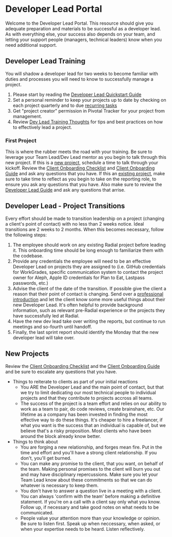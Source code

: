 # Developer Lead Portal

Welcome to the Developer Lead Portal. This resource should give you adequate preparation and materials to be successful as a developer lead. As with everything else, your success also depends on your team, and letting your support people (managers, technical leaders) know when you need additional support.

## Developer Lead Training
You will shadow a developer lead for two weeks to become familiar with duties and processes you will need to know to successfully manage a project.
  1. Please start by reading the [Developer Lead Quickstart Guide](https://github.com/RadialDevGroup/Policy/wiki/Quick-Start-Developer-Lead-Guide)
  2. Set a personal reminder to keep your projects up to date by checking on each project quarterly and to due [recurring tasks](./RECURRING_TASKS.md)
  3. Get "project creator" permission in Pivotal Tracker for your project from management.
  4. Review [Dev Lead Training Thoughts](https://github.com/RadialDevGroup/Policy/wiki/Dev-Lead-Training-Thoughts) for tips and best practices on how to effectively lead a project.

### First Project
This is where the rubber meets the road with your training.  Be sure to leverage your Team Lead/Dev Lead mentor as you begin to talk through this new project.  If this is a [new project](#new-projects), schedule a time to talk through your kickoff.  Review the [Client Onboarding Checklist](./CLIENT_ONBOARDING.md) and [Client Onboarding Guide](https://github.com/RadialDevGroup/Policy/blob/master/documents/ClientOnboardingGuide.pdf) and ask any questions that you have.  If this an [existing project](#developer-lead---project-transitions), make sure to take time to reflect as you begin to take on the reporting role, to ensure you ask any questions that you have.  Also make sure to review the [Developer Lead Guide](./DEVELOPER_LEAD_GUIDE.md) and ask any questions that arrise.

## Developer Lead - Project Transitions
Every effort should be made to transition leadership on a project (changing a client's point of contact) with no less than 2 weeks notice.  Ideal transitions are 2 weeks to 2 months.  When this becomes necessary, follow the following steps:
  1. The employee should work on any existing Radial project before leading it. This onboarding time should be long enough to familiarize them with the codebase.
  2. Provide any credentials the employee will need to be an effective Developer Lead on projects they are assigned to (i.e. GitHub credentials for WorkGrades, specific communication system to contact the project owner for Aleph, Apple ID credentials for Plan to Eat, Lastpass passwords, etc.)
  3. Advise the client of the date of the transition. If possible give the client a reason that their point of contact is changing.  Send over a [professional introduction](https://github.com/RadialDevGroup/Policy/wiki/How-to-make-a-professional-Introduction) and let the client know some more useful things about their new Developer Lead.  It's often helpful to provide background information, such as relevant pre-Radial experience or the projects they have successfully led at Radial.
  4. Have the new dev lead take over writing the reports, but continue to run meetings and so-fourth until handoff.
  5. Finally, the last sprint report should identify the Monday that the new developer lead will take over.

## New Projects

Review the [Client Onboarding Checklist](./CLIENT_ONBOARDING.md) and the [Client Onboarding Guide](https://github.com/RadialDevGroup/Policy/blob/master/documents/ClientOnboardingGuide.pdf) and be sure to escalate any questions that you have.

- Things to reiterate to clients as part of your initial reactions
  - You ARE the Developer Lead and the main point of contact, but that we try to limit dedicating our most technical people to individual projects and that they contribute to projects accross all teams.
  - The success of the project is a team effort and relies on our ability to work as a team to pair, do code reviews, create brainshare, etc. Our lifetime as a company has been invested in finding the most effective way to do these things. It's cheaper to hire a freelancer, if what you want is the success that an individual is capable of, but we believe that's a risky proposition. Most clients who have been around the block already know better.
- Things to think about
  - You are forging a new relationship, and forges mean fire. Put in the time and effort and you'll have a strong client relationship. If you don't, you'll get burned.
  - You can make any promise to the client, that you want, on behalf of the team.  Making personal promises to the client will burn you out and may have disciplinary repercussions.  Make sure you let your Team Lead know about these commitments so that we can do whatever is necessary to keep them.
  - You don't have to answer a question live in a meeting with a client.  You can always 'confirm with the team' before making a definitive statement.  If you're on a call with a client say only what you know. Follow up, if necessary and take good notes on what needs to be communicated.
  - People value your attention more than your knowledge or opinion.  Be sure to listen first.  Speak up when neccessary, when asked, or when your expertise needs to be heard.  Listen reflectively.
